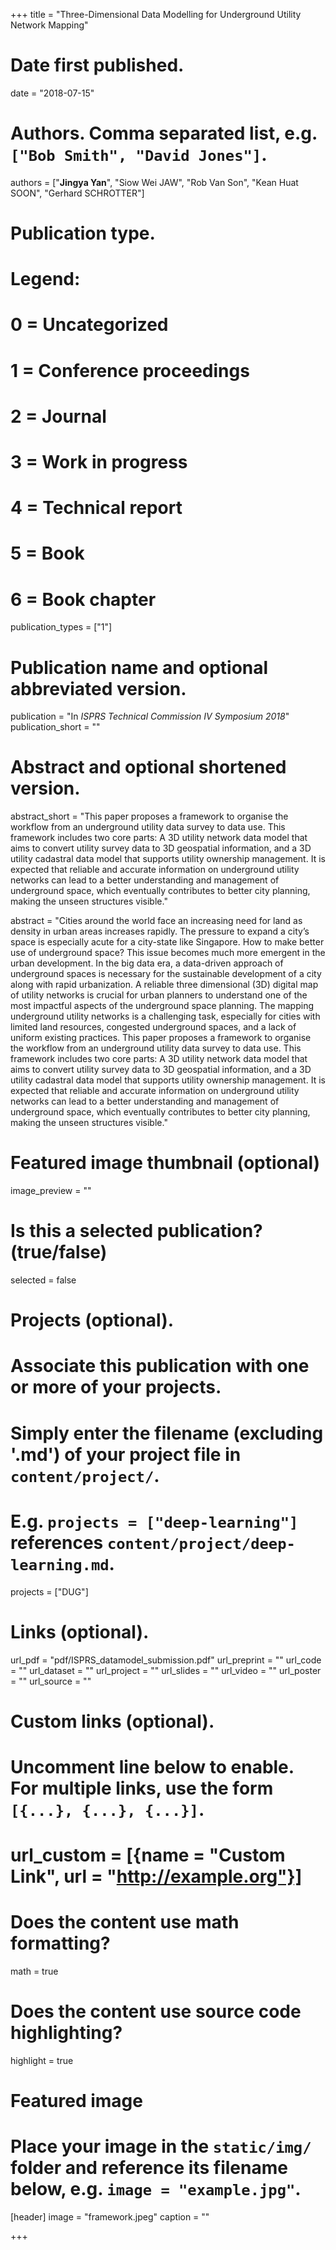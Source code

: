 
+++
title = "Three-Dimensional Data Modelling for Underground Utility Network Mapping"

# Date first published.
date = "2018-07-15"

# Authors. Comma separated list, e.g. `["Bob Smith", "David Jones"]`.
authors = ["**Jingya Yan**", "Siow Wei JAW", "Rob Van Son", "Kean Huat SOON", "Gerhard SCHROTTER"]

# Publication type.
# Legend:
# 0 = Uncategorized
# 1 = Conference proceedings
# 2 = Journal
# 3 = Work in progress
# 4 = Technical report
# 5 = Book
# 6 = Book chapter
publication_types = ["1"]

# Publication name and optional abbreviated version.
publication = "In *ISPRS Technical Commission IV Symposium 2018*"
publication_short = ""

# Abstract and optional shortened version.
abstract_short = "This paper proposes a framework to organise the workflow from an underground utility data survey to data use. This framework includes two core parts: A 3D utility network data model that aims to convert utility survey data to 3D geospatial information, and a 3D utility cadastral data model that supports utility ownership management. It is expected that reliable and accurate information on underground utility networks can lead to a better understanding and management of underground space, which eventually contributes to better city planning, making the unseen structures visible."

abstract = "Cities around the world face an increasing need for land as density in urban areas increases rapidly. The pressure to expand a city’s space is especially acute for a city-state like Singapore. How to make better use of underground space? This issue becomes much more emergent in the urban development. In the big data era, a data-driven approach of underground spaces is necessary for the sustainable development of a city along with rapid urbanization. A reliable three dimensional (3D) digital map of utility networks is crucial for urban planners to understand one of the most impactful aspects of the underground space planning. The mapping underground utility networks is a challenging task, especially for cities with limited land resources, congested underground spaces, and a lack of uniform existing practices. This paper proposes a framework to organise the workflow from an underground utility data survey to data use. This framework includes two core parts: A 3D utility network data model that aims to convert utility survey data to 3D geospatial information, and a 3D utility cadastral data model that supports utility ownership management. It is expected that reliable and accurate information on underground utility networks can lead to a better understanding and management of underground space, which eventually contributes to better city planning, making the unseen structures visible."


# Featured image thumbnail (optional)
image_preview = ""

# Is this a selected publication? (true/false)
selected = false

# Projects (optional).
#   Associate this publication with one or more of your projects.
#   Simply enter the filename (excluding '.md') of your project file in `content/project/`.
#   E.g. `projects = ["deep-learning"]` references `content/project/deep-learning.md`.
projects = ["DUG"]

# Links (optional).
url_pdf = "pdf/ISPRS_datamodel_submission.pdf"
url_preprint = ""
url_code = ""
url_dataset = ""
url_project = ""
url_slides = ""
url_video = ""
url_poster = ""
url_source = ""

# Custom links (optional).
#   Uncomment line below to enable. For multiple links, use the form `[{...}, {...}, {...}]`.
# url_custom = [{name = "Custom Link", url = "http://example.org"}]

# Does the content use math formatting?
math = true

# Does the content use source code highlighting?
highlight = true

# Featured image
# Place your image in the `static/img/` folder and reference its filename below, e.g. `image = "example.jpg"`.
[header]
image = "framework.jpeg"
caption = ""

+++
